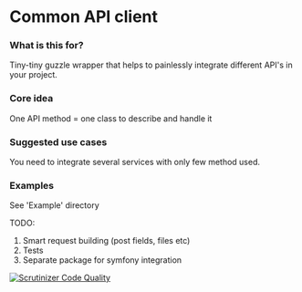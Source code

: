 # Common API client
### What is this for?
Tiny-tiny guzzle wrapper that helps to painlessly integrate different API's in your project.

### Core idea
One API method = one class to describe and handle it

### Suggested use cases
You need to integrate several services with only few method used.

### Examples
See 'Example' directory

TODO:
1) Smart request building (post fields, files etc)
2) Tests
3) Separate package for symfony integration

[![Scrutinizer Code Quality](https://scrutinizer-ci.com/g/the-horhe/common-api-client/badges/quality-score.png?b=master)](https://scrutinizer-ci.com/g/the-horhe/common-api-client/?branch=master)
